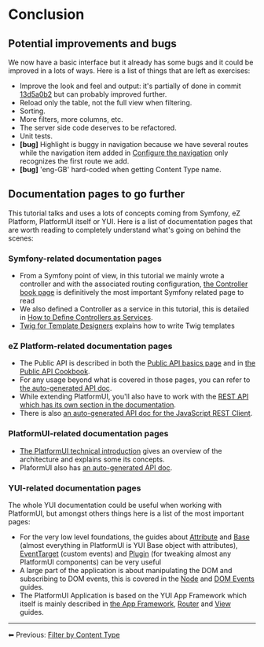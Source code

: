 # Conclusion

## Potential improvements and bugs

We now have a basic interface but it already has some bugs and it could be improved in a lots of ways. Here is a list of things that are left as exercises:

- Improve the look and feel and output: it's partially of done in commit [13d5a0b2](https://github.com/ezsystems/ExtendingPlatformUIConferenceBundle/commit/13d5a0b2f4d957425a751a2cc4cbd6566ed0b57a) but can probably improved further.
- Reload only the table, not the full view when filtering.
- Sorting.
- More filters, more columns, etc.
- The server side code deserves to be refactored.
- Unit tests.
- **\[bug\]** Highlight is buggy in navigation because we have several routes while the navigation item added in [Configure the navigation](5_configure_the_navigation.md) only recognizes the first route we add.
- **\[bug\]** 'eng-GB' hard-coded when getting Content Type name.

## Documentation pages to go further

This tutorial talks and uses a lots of concepts coming from Symfony, eZ Platform, PlatformUI itself or YUI. Here is a list of documentation pages that are worth reading to completely understand what's going on behind the scenes:

### Symfony-related documentation pages

- From a Symfony point of view, in this tutorial we mainly wrote a controller and with the associated routing configuration, [the Controller book page](http://symfony.com/doc/current/book/controller.html) is definitively the most important Symfony related page to read
- We also defined a Controller as a service in this tutorial, this is detailed in [How to Define Controllers as Services](http://symfony.com/doc/current/cookbook/controller/service.html).
- [Twig for Template Designers](http://twig.sensiolabs.org/doc/templates.html) explains how to write Twig templates

### eZ Platform-related documentation pages

- The Public API is described in both the [Public API basics page](../../api/public_php_api.md#getting-started-with-the-public-api) and in [the Public API Cookbook](../../api/public_php_api.md#public-api-guide).
- For any usage beyond what is covered in those pages, you can refer to [the auto-generated API doc](http://apidoc.ez.no/sami/trunk/NS/html/index.html).
- While extending PlatformUI, you'll also have to work with the [REST API which has its own section in the documentation](../../api/rest_api_guide.md).
- There is also [an auto-generated API doc for the JavaScript REST Client](http://ezsystems.github.io/javascript-rest-client/).

### PlatformUI-related documentation pages

- [The PlatformUI technical introduction](../../guide/architecture.md) gives an overview of the architecture and explains some its concepts.
- PlaformUI also has [an auto-generated API doc](http://ezsystems.github.io/platformui-javascript-api/).

### YUI-related documentation pages

The whole YUI documentation could be useful when working with PlatformUI, but amongst others things here is a list of the most important pages:

- For the very low level foundations, the guides about [Attribute](http://yuilibrary.com/yui/docs/attribute/) and [Base](http://yuilibrary.com/yui/docs/base/) (almost everything in PlatformUI is YUI Base object with attributes), [EventTarget](http://yuilibrary.com/yui/docs/event-custom/) (custom events) and [Plugin](http://yuilibrary.com/yui/docs/plugin/) (for tweaking almost any PlatformUI components) can be very useful
- A large part of the application is about manipulating the DOM and subscribing to DOM events, this is covered in the [Node](http://yuilibrary.com/yui/docs/node/) and [DOM Events](http://yuilibrary.com/yui/docs/event/) guides.
- The PlatformUI Application is based on the YUI App Framework which itself is mainly described in [the App Framework](http://yuilibrary.com/yui/docs/app/), [Router](http://yuilibrary.com/yui/docs/router/) and [View](http://yuilibrary.com/yui/docs/view/) guides.

------

⬅ Previous: [Filter by Content Type](8_filter_by_content_type.md)
